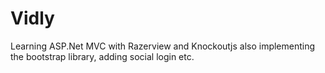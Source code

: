 # Vidly
Learning ASP.Net MVC with Razerview and Knockoutjs also implementing the bootstrap library, adding social login etc.
